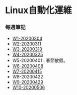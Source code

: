 # Linux自動化運維
### 每週筆記
* [W1-20200304](https://github.com/linjiachi/Linux_note/blob/109-2/W1-20200304.md)
* [W2-20200311](https://github.com/linjiachi/Linux_note/blob/109-2/W2-20200311.md)
* [W3-20200318](https://github.com/linjiachi/Linux_note/blob/109-2/W3-20200318.md)
* [W4-20200325](https://github.com/linjiachi/Linux_note/blob/109-2/W4-20200325.md)
* W5-20200401 : 春節放假。
* [W6-20200408](https://github.com/linjiachi/Linux_note/blob/109-2/W6-20200408.md)
* [W7-20200415](https://github.com/linjiachi/Linux_note/blob/109-2/W7-20200415.md)
* W8-20200422
* [W9-20200429](https://github.com/linjiachi/Linux_note/blob/109-2/W9-20200429.md)
* [W10-20200506](https://github.com/linjiachi/Linux_note/blob/109-2/W10-20200506.md)
